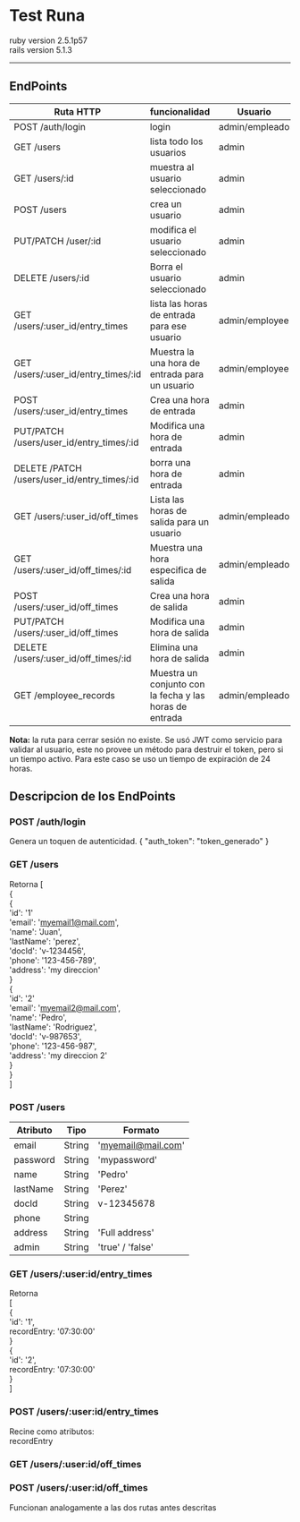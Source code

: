 # Test Runa

ruby version 2.5.1p57  
rails version 5.1.3

----

## EndPoints
Ruta HTTP | funcionalidad | Usuario
-- | -- | --
POST /auth/login | login | admin/empleado
GET /users | lista todo los usuarios | admin
GET /users/:id | muestra al usuario seleccionado | admin
POST /users | crea un usuario | admin
PUT/PATCH /user/:id | modifica el usuario seleccionado | admin
DELETE /users/:id | Borra el usuario seleccionado | admin
GET /users/:user_id/entry_times | lista las horas de entrada para ese usuario | admin/employee 
GET /users/:user_id/entry_times/:id | Muestra la una hora de entrada para un usuario | admin/employee
POST /users/:user_id/entry_times| Crea una hora de entrada | admin
PUT/PATCH /users/user_id/entry_times/:id | Modifica una hora de entrada | admin
DELETE /PATCH /users/user_id/entry_times/:id | borra una hora de entrada | admin
GET /users/:user_id/off_times | Lista las horas de salida para un usuario | admin/empleado
GET /users/:user_id/off_times/:id | Muestra una hora especifica de salida | admin/empleado
POST /users/:user_id/off_times | Crea una hora de salida | admin
PUT/PATCH /users/:user_id/off_times | Modifica una hora de salida | admin
DELETE /users/:user_id/off_times/:id | Elimina una hora de salida | admin
GET /employee_records | Muestra un conjunto con la fecha y las horas de entrada | admin/empleado

**Nota:** la ruta para cerrar sesión no existe. Se usó JWT como servicio para validar al usuario,
este no provee un método para destruir el token, pero si un tiempo activo. Para este caso se uso un
tiempo de expiración de 24 horas.

## Descripcion de los EndPoints
### POST /auth/login 
Genera un toquen de autenticidad.
{
	"auth_token": "token_generado"
}
### GET /users
Retorna
[  	
	{  
		{  
			'id': '1'  
			'email': 'myemail1@mail.com',  
	        'name': 'Juan',  
	        'lastName': 'perez',  
		    'docId': 'v-1234456',  
	        'phone': '123-456-789',  
	        'address': 'my direccion'  
		}  
		{  
			'id': '2'  
			'email': 'myemail2@mail.com',  
	        'name': 'Pedro',  
	        'lastName': 'Rodriguez',  
		    'docId': 'v-987653',  
	        'phone': '123-456-987',  
	        'address': 'my direccion 2'  
		}  
	}  
]  

### POST /users 
Atributo | Tipo | Formato
-- | -- | --
email | String | 'myemail@mail.com'
password | String | 'mypassword'
name | String | 'Pedro'
lastName | String | 'Perez'
docId | String | v-12345678
phone | String | 
address | String | 'Full address'
admin | String | 'true' / 'false'

### GET /users/:user:id/entry_times
Retorna  
[  
	{  
		'id': '1',  
		recordEntry: '07:30:00'  
	}  
	{  
		'id': '2',  
		recordEntry: '07:30:00'  
	}  
]

### POST /users/:user:id/entry_times
Recine como atributos:  
recordEntry

### GET /users/:user:id/off_times
### POST /users/:user:id/off_times
Funcionan analogamente a las dos rutas antes descritas 
